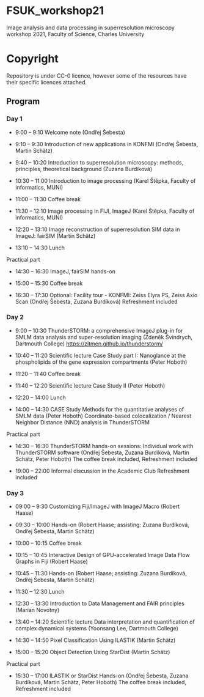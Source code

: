 # FSUK_workshop21
Image analysis and data processing in superresolution microscopy workshop 2021, Faculty of Science, Charles University

# Copyright
Repository is under CC-0 licence, however some of the resources have their specific licences attached.

## Program
### Day 1
* 9:00 – 9:10	Welcome note (Ondřej Šebesta)
* 9:10 – 9:30	Introduction of new applications in KONFMI 
(Ondřej Šebesta, Martin Schätz)
* 9:40 – 10:20	Introduction to superresolution microscopy: methods, principles, theoretical background (Zuzana Burdíková)
* 10:30 – 11:00	Introduction to image processing 
(Karel Štěpka, Faculty of informatics, MUNI)
* 11:00 – 11:30	Coffee break 
* 11:30 – 12:10	Image processing in FIJI, ImageJ 
(Karel Štěpka, Faculty of informatics, MUNI)
* 12:20 – 13:10	Image reconstruction of superresolution SIM data in ImageJ: fairSIM (Martin Schätz)

* 13:10 – 14:30	Lunch

Practical part
* 14:30 – 16:30	ImageJ, fairSIM hands-on 

* 15:00 – 15:30 Coffee break

* 16:30 – 17:30	Optional: Facility tour - KONFMI: Zeiss Elyra PS, Zeiss Axio Scan (Ondřej Šebesta,  Zuzana Burdíková)
Refreshment included

### Day 2
* 9:00 – 10:30 ThunderSTORM: a comprehensive ImageJ plug-in for SMLM data analysis and super-resolution imaging 
(Zdeněk Švindrych, Dartmouth College) https://zitmen.github.io/thunderstorm/
* 10:40 – 11:20	Scientific lecture Case Study part I: Nanoglance at the phospholipids of the gene expression compartments (Peter Hoboth)
* 11:20 – 11:40	Coffee break 
* 11:40 – 12:20	Scientific lecture Case Study II (Peter Hoboth)

* 12:20 – 14:00	Lunch

* 14:00 – 14:30	CASE Study Methods for the quantitative analyses of SMLM data (Peter Hoboth)
Coordinate-based colocalization / Nearest Neighbor Distance (NND) analysis in ThunderSTORM 

Practical part
* 14:30 – 16:30	ThunderSTORM hands-on sessions: Individual work with ThunderSTORM software 
(Ondřej Šebesta, Zuzana Burdíková, Martin Schätz, Peter Hoboth)
	The coffee break included, Refreshment included
  
* 19:00 – 22:00	Informal discussion in the Academic Club
	Refreshment included
  
###  Day 3
* 09:00 – 9:30	Customizing Fiji/ImageJ with ImageJ Macro (Robert Haase) 

* 09:30 – 10:00	Hands-on 
(Robert Haase; assisting: Zuzana Burdíková, Ondřej Šebesta, Martin Schätz) 

* 10:00 – 10:15	Coffee break

* 10:15 – 10:45 Interactive Design of GPU-accelerated Image Data Flow Graphs in Fiji (Robert Haase)

* 10:45 – 11:30	Hands-on 
(Robert Haase; assisting: Zuzana Burdíková, Ondřej Šebesta, Martin Schätz)

* 11:30 – 12:30	Lunch

* 12:30 – 13:30 	Introduction to Data Management and FAIR principles (Marian Novotny)

* 13:40 – 14:20	Scientific lecture  Data interpretation and quantification of complex dynamical systems (Yoonsang Lee, Dartmouth College)

* 14:30 – 14:50	Pixel Classification Using ILASTIK (Martin Schätz)

* 15:00 – 15:20	Object Detection Using StarDist (Martin Schätz)

Practical part
* 15:30 – 17:00	ILASTIK or StarDist Hands-on
(Ondřej Šebesta, Zuzana Burdíková, Martin Schätz, Peter Hoboth)
The coffee break included, Refreshment included

